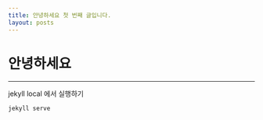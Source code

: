 ```yaml
---
title: 안녕하세요 첫 번째 글입니다.
layout: posts
---
```


# 안녕하세요
---
jekyll local 에서 실행하기

```
jekyll serve
```
